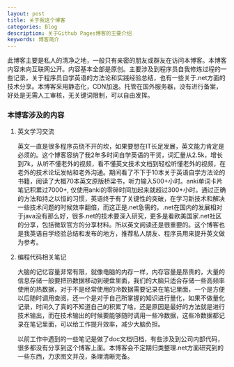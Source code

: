 ```yaml
---
layout: post
title: 关于我这个博客
categories: Blog
description: 关于Github Pages博客的主要介绍
keywords: 博客简介
---
```

此博客主要是私人的清净之地，一般只有亲密的朋友或群友在访问本博客。本博客内容未向互联网公开。内容基本全部是原创。主要涉及到程序员自我修炼过程的一些记录，关于程序员自学英语的方法论和实践经验总结，也有一些关于.net方面的技术分享。本博客采用静态化，CDN加速。托管在国外服务器，没有进行备案，好处是无需人工审核，无关键词限制，可以自由发挥。


### 本博客涉及的内容

1. 英文学习交流

   英文一直是很多程序员绕不开的坎，如果要想在IT长足发展，英文能力肯定是必须的。这个博客容纳了我2年多时间自学英语的干货，词汇量从2.5k，增长到7k，从听不懂老外的视频，看不懂英文技术文档到轻松听懂老外的视频，在老外的技术论坛发帖和老外沟通。期间看了不下于10本关于英语自学方法论的书籍，阅读了大概70本英文原版桥梁书，听力输入500+小时。anki单词卡片笔记积累过7000+, 仅使用anki的零碎时间加起来就超过300+小时。通过正确的方法和持之以恒的习惯，英语终于有了关键性的突破，在学习新技术和解决一些技术问题的时候效率翻倍，而这正是.net急需的。.net在国内的发展相对于java没有那么好，很多.net的技术要深入研究，更多是看欧美国家.net社区的分享，包括微软官方的分享材料。所以英文阅读还是很重要的。这个博客也是我英语自学经验总结和发布的地方，推荐私人朋友、程序员用来提升英文做为参考。

2. 编程代码相关笔记

   大脑的记忆容量非常有限，就像电脑的内存一样，内存容量是昂贵的，大量的信息存储一般要把热数据移动到硬盘里面，我们的大脑只适合存储一些高频率使用的热数据，对于不是经常使用的冷数据需要记录在笔记里面，一个是方便以后随时调用查阅，还一个是对于自己所掌握的知识进行量化，如果不做量化记录，时间久了真的不知道自己的积累了啥，还是原因是最好的方法就是进行技术输出，而在技术输出的时候要能够随时调用一些冷数据，这些冷数据都记录在笔记里面，可以给工作提升效率，减少大脑负担。
   
   以前工作中遇到的一些笔记是做了doc文档归档，有些涉及到公司内部代码，很多都没有分享到这个博客上面。本博客会不定期归类整理.net方面研究到的一些东西，力求图文并茂，条理清晰完备。

